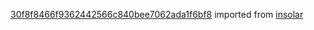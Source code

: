[30f8f8466f9362442566c840bee7062ada1f6bf8](https://github.com/insolar/insolar/commit/30f8f8466f9362442566c840bee7062ada1f6bf8) imported from [insolar](https://github.com/insolar/insolar)

